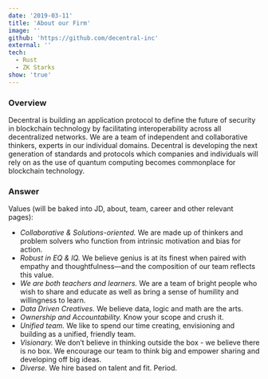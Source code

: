 ```yaml
---
date: '2019-03-11'
title: 'About our Firm'
image: ''
github: 'https://github.com/decentral-inc'
external: ''
tech:
  - Rust
  - ZK Starks
show: 'true'
---
```


### Overview

Decentral is building an application protocol to define the future of security in blockchain technology by facilitating interoperability across all decentralized networks. We are a team of independent and collaborative thinkers, experts in our individual domains. Decentral is developing the next generation of standards and protocols which companies and individuals will rely on as the use of quantum computing becomes commonplace for blockchain technology.

### Answer

Values (will be baked into JD, about, team, career and other relevant pages):

- _Collaborative & Solutions-oriented._ We are made up of thinkers and problem solvers who function from intrinsic motivation and bias for action.
- _Robust in EQ & IQ._ We believe genius is at its finest when paired with empathy and thoughtfulness—and the composition of our team reflects this value.
- _We are both teachers and learners._ We are a team of bright people who wish to share and educate as well as bring a sense of humility and willingness to learn.
- _Data Driven Creatives._ We believe data, logic and math are the arts.
- _Ownership and Accountability._ Know your scope and crush it.
- _Unified team._ We like to spend our time creating, envisioning and building as a unified, friendly team.
- _Visionary._ We don’t believe in thinking outside the box - we believe there is no box. We encourage our team to think big and empower sharing and developing off big ideas.
- _Diverse._ We hire based on talent and fit. Period.
